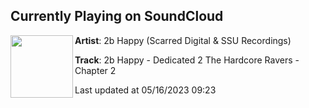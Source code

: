 ## Currently Playing on SoundCloud

[<img align="left" width="100" src="https://i1.sndcdn.com/artworks-bJy8wbSMXwXdMq0d-4EV2yQ-t500x500.jpg">](https://soundcloud.com/dj-2-b-happy/2b-happy-dedicated2thehardcoreravers2)

**Artist**: 2b Happy (Scarred Digital & SSU Recordings) 

**Track**: 2b Happy - Dedicated 2 The Hardcore Ravers - Chapter 2

Last updated at 05/16/2023 09:23
